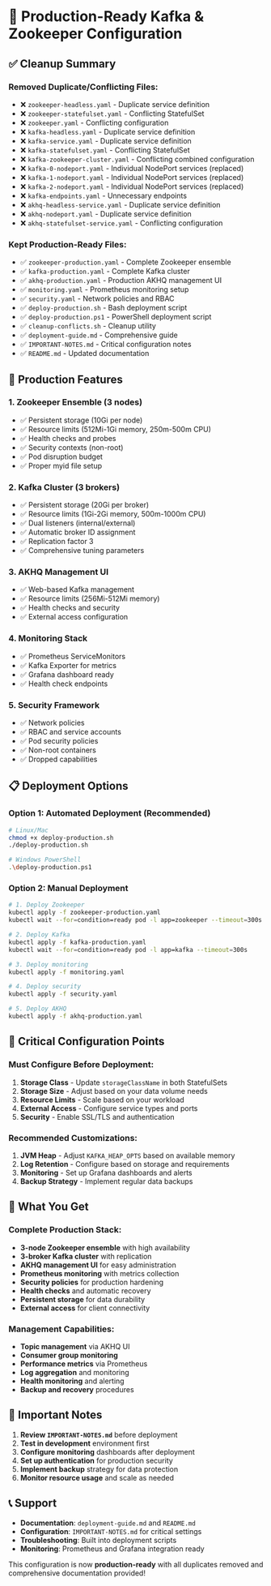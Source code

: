 # 🎯 Production-Ready Kafka & Zookeeper Configuration

## ✅ Cleanup Summary

### Removed Duplicate/Conflicting Files:
- ❌ `zookeeper-headless.yaml` - Duplicate service definition
- ❌ `zookeeper-statefulset.yaml` - Conflicting StatefulSet
- ❌ `zookeeper.yaml` - Conflicting configuration
- ❌ `kafka-headless.yaml` - Duplicate service definition
- ❌ `kafka-service.yaml` - Duplicate service definition
- ❌ `kafka-statefulset.yaml` - Conflicting StatefulSet
- ❌ `kafka-zookeeper-cluster.yaml` - Conflicting combined configuration
- ❌ `kafka-0-nodeport.yaml` - Individual NodePort services (replaced)
- ❌ `kafka-1-nodeport.yaml` - Individual NodePort services (replaced)
- ❌ `kafka-2-nodeport.yaml` - Individual NodePort services (replaced)
- ❌ `kafka-endpoints.yaml` - Unnecessary endpoints
- ❌ `akhq-headless-service.yaml` - Duplicate service definition
- ❌ `akhq-nodeport.yaml` - Duplicate service definition
- ❌ `akhq-statefulset-service.yaml` - Conflicting configuration

### Kept Production-Ready Files:
- ✅ `zookeeper-production.yaml` - Complete Zookeeper ensemble
- ✅ `kafka-production.yaml` - Complete Kafka cluster
- ✅ `akhq-production.yaml` - Production AKHQ management UI
- ✅ `monitoring.yaml` - Prometheus monitoring setup
- ✅ `security.yaml` - Network policies and RBAC
- ✅ `deploy-production.sh` - Bash deployment script
- ✅ `deploy-production.ps1` - PowerShell deployment script
- ✅ `cleanup-conflicts.sh` - Cleanup utility
- ✅ `deployment-guide.md` - Comprehensive guide
- ✅ `IMPORTANT-NOTES.md` - Critical configuration notes
- ✅ `README.md` - Updated documentation

## 🚀 Production Features

### 1. **Zookeeper Ensemble (3 nodes)**
- ✅ Persistent storage (10Gi per node)
- ✅ Resource limits (512Mi-1Gi memory, 250m-500m CPU)
- ✅ Health checks and probes
- ✅ Security contexts (non-root)
- ✅ Pod disruption budget
- ✅ Proper myid file setup

### 2. **Kafka Cluster (3 brokers)**
- ✅ Persistent storage (20Gi per broker)
- ✅ Resource limits (1Gi-2Gi memory, 500m-1000m CPU)
- ✅ Dual listeners (internal/external)
- ✅ Automatic broker ID assignment
- ✅ Replication factor 3
- ✅ Comprehensive tuning parameters

### 3. **AKHQ Management UI**
- ✅ Web-based Kafka management
- ✅ Resource limits (256Mi-512Mi memory)
- ✅ Health checks and security
- ✅ External access configuration

### 4. **Monitoring Stack**
- ✅ Prometheus ServiceMonitors
- ✅ Kafka Exporter for metrics
- ✅ Grafana dashboard ready
- ✅ Health check endpoints

### 5. **Security Framework**
- ✅ Network policies
- ✅ RBAC and service accounts
- ✅ Pod security policies
- ✅ Non-root containers
- ✅ Dropped capabilities

## 📋 Deployment Options

### Option 1: Automated Deployment (Recommended)
```bash
# Linux/Mac
chmod +x deploy-production.sh
./deploy-production.sh

# Windows PowerShell
.\deploy-production.ps1
```

### Option 2: Manual Deployment
```bash
# 1. Deploy Zookeeper
kubectl apply -f zookeeper-production.yaml
kubectl wait --for=condition=ready pod -l app=zookeeper --timeout=300s

# 2. Deploy Kafka
kubectl apply -f kafka-production.yaml
kubectl wait --for=condition=ready pod -l app=kafka --timeout=300s

# 3. Deploy monitoring
kubectl apply -f monitoring.yaml

# 4. Deploy security
kubectl apply -f security.yaml

# 5. Deploy AKHQ
kubectl apply -f akhq-production.yaml
```

## 🔧 Critical Configuration Points

### Must Configure Before Deployment:
1. **Storage Class** - Update `storageClassName` in both StatefulSets
2. **Storage Size** - Adjust based on your data volume needs
3. **Resource Limits** - Scale based on your workload
4. **External Access** - Configure service types and ports
5. **Security** - Enable SSL/TLS and authentication

### Recommended Customizations:
1. **JVM Heap** - Adjust `KAFKA_HEAP_OPTS` based on available memory
2. **Log Retention** - Configure based on storage and requirements
3. **Monitoring** - Set up Grafana dashboards and alerts
4. **Backup Strategy** - Implement regular data backups

## 🎯 What You Get

### Complete Production Stack:
- **3-node Zookeeper ensemble** with high availability
- **3-broker Kafka cluster** with replication
- **AKHQ management UI** for easy administration
- **Prometheus monitoring** with metrics collection
- **Security policies** for production hardening
- **Health checks** and automatic recovery
- **Persistent storage** for data durability
- **External access** for client connectivity

### Management Capabilities:
- **Topic management** via AKHQ UI
- **Consumer group monitoring**
- **Performance metrics** via Prometheus
- **Log aggregation** and monitoring
- **Health monitoring** and alerting
- **Backup and recovery** procedures

## 🚨 Important Notes

1. **Review `IMPORTANT-NOTES.md`** before deployment
2. **Test in development** environment first
3. **Configure monitoring** dashboards after deployment
4. **Set up authentication** for production security
5. **Implement backup** strategy for data protection
6. **Monitor resource usage** and scale as needed

## 📞 Support

- **Documentation**: `deployment-guide.md` and `README.md`
- **Configuration**: `IMPORTANT-NOTES.md` for critical settings
- **Troubleshooting**: Built into deployment scripts
- **Monitoring**: Prometheus and Grafana integration ready

This configuration is now **production-ready** with all duplicates removed and comprehensive documentation provided!

